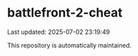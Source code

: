 # battlefront-2-cheat

Last updated: 2025-07-02 23:19:49

This repository is automatically maintained.
